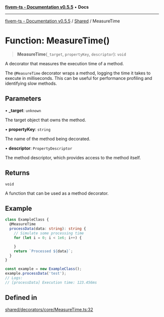 [**fivem-ts - Documentation v0.5.5**](../../../README.md) • **Docs**

***

[fivem-ts - Documentation v0.5.5](../../../README.md) / [Shared](../README.md) / MeasureTime

# Function: MeasureTime()

> **MeasureTime**(`_target`, `propertyKey`, `descriptor`): `void`

A decorator that measures the execution time of a method.

The `@MeasureTime` decorator wraps a method, logging the time it takes to execute in milliseconds.
This can be useful for performance profiling and identifying slow methods.

## Parameters

• **\_target**: `unknown`

The target object that owns the method.

• **propertyKey**: `string`

The name of the method being decorated.

• **descriptor**: `PropertyDescriptor`

The method descriptor, which provides access to the method itself.

## Returns

`void`

A function that can be used as a method decorator.

## Example

```ts
class ExampleClass {
  @MeasureTime
  processData(data: string): string {
    // Simulate some processing time
    for (let i = 0; i < 1e6; i++) {

    }
    return `Processed ${data}`;
  }
}

const example = new ExampleClass();
example.processData('test');
// Logs:
// [processData] Execution time: 123.456ms
```

## Defined in

[shared/decorators/core/MeasureTime.ts:32](https://github.com/Purpose-Dev/fivem-ts/blob/main/src/shared/decorators/core/MeasureTime.ts#L32)
